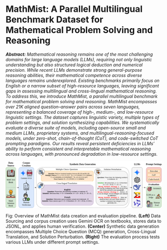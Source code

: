 # MathMist: A Parallel Multilingual Benchmark Dataset for Mathematical Problem Solving and Reasoning

_**Abstract:** Mathematical reasoning remains one of the most challenging domains for large language models (LLMs), requiring not only linguistic understanding but also structured logical deduction and numerical precision. While recent LLMs demonstrate strong general-purpose reasoning abilities, their mathematical competence across diverse languages remains underexplored. Existing benchmarks primarily focus on English or a narrow subset of high-resource languages, leaving significant gaps in assessing multilingual and cross-lingual mathematical reasoning. To address this, we introduce MathMist, a parallel multilingual benchmark for mathematical problem solving and reasoning. MathMist encompasses over 21K aligned question–answer pairs across seven languages, representing a balanced coverage of high-, medium-, and low-resource linguistic settings. The dataset captures linguistic variety, multiple types of problem settings, and solution synthesizing capabilities. We systematically evaluate a diverse suite of models, including open-source small and medium LLMs, proprietary systems, and multilingual-reasoning-focused models, under zero-shot, chain-of-thought (CoT), and code-switched CoT prompting paradigms. Our results reveal persistent deficiencies in LLMs’ ability to perform consistent and interpretable mathematical reasoning across languages, with pronounced degradation in low-resource settings._

<p align="center">
  <img src="Assets/methodology.png" alt="Methodology Diagram"/>
</p>

Fig: Overview of MathMist data creation and evaluation pipeline. **(Left)** Data Sourcing and corpus creation uses Gemini OCR on textbooks, stores data to JSONL, and applies human verification. **(Center)** Synthetic data generation encompasses Multiple Choice Question (MCQ) generation, Cross-Lingual Translation, and Solution Perturbation. **(Right)** The evaluation process tests various LLMs under different prompt settings.
